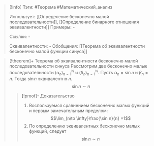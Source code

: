 > [!info]
> Тэги: #Теорема #Математический_анализ   
> 
> Использует: [[Определение бесконечно малой последовательности]], [[Определение бинарного отношения эквивалентности]]
> Примеры: *-*
> 
> Ссылки: *-*
> 
> Эквивалентности: *-*
> Обобщения: [[Теорема об эквивалентности бесконечно малой функции синуса]]

> [!theorem]+ Теорема об эквивалентности бесконечно малой последовательности синуса
> Рассмотрим две бесконечно малые последовательности $(\alpha_n)_{n=1}^{\mathbb N}$ и $(\beta_n)_{n=1}^{\mathbb N}$. Пусть $\alpha_n = \sin n$ и $\beta_n = n$. Тогда $\sin n$ эквивалентно $n$.
> $$\sin n \sim n$$
> > [!proof]- Доказательство
> > 1. Воспользуемся сравнением бесконечно малых функций и первым замечательным пределом: $$\lim_{n\to \infty}\frac{\sin n}{n} =1$$
> > 2. По определению эквивалентных бесконечно малых функций, следует $$\sin n \sim n$$
